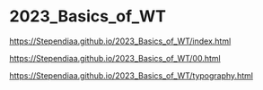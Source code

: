 # 2023_Basics_of_WT

https://Stependiaa.github.io/2023_Basics_of_WT/index.html

https://Stependiaa.github.io/2023_Basics_of_WT/00.html

https://Stependiaa.github.io/2023_Basics_of_WT/typography.html
